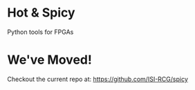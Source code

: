 # Hot & Spicy
Python tools for FPGAs

# We've Moved!
Checkout the current repo at: https://github.com/ISI-RCG/spicy

